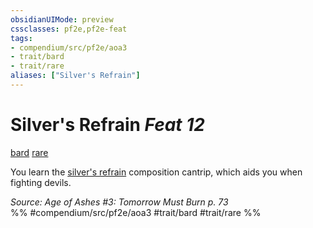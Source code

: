```yaml
---
obsidianUIMode: preview
cssclasses: pf2e,pf2e-feat
tags:
- compendium/src/pf2e/aoa3
- trait/bard
- trait/rare
aliases: ["Silver's Refrain"]
---
```

# Silver's Refrain  *Feat 12*  
[bard](rules/traits/bard.md "Bard Class Trait")  [rare](rules/traits/rare.md "Rare Rarity Trait")  


You learn the [silver's refrain](compendium/spells/silvers-refrain-aoa3.md) composition cantrip, which aids you when fighting devils.

*Source: Age of Ashes #3: Tomorrow Must Burn p. 73*  
%% #compendium/src/pf2e/aoa3 #trait/bard #trait/rare %%